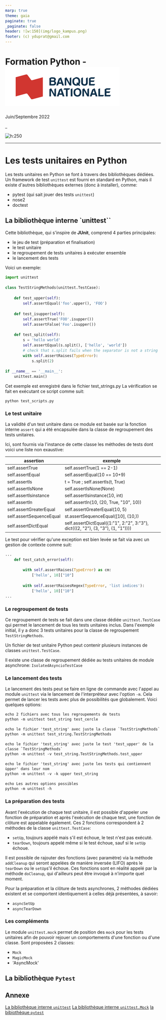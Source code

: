```yaml
---
marp: true
theme: gaia
paginate: true
_paginate: false
header: ![w:150](img/logo_kampus.png)
footer: (c) yduprat@gmail.com
---
```

# Formation Python - ![h:100 w:280](img/logo_bnc.png)

Juin/Septembre 2022

_

![h:250](https://www.python.org/static/community_logos/python-logo-generic.svg)

---
<style scoped> {
  font-size: 22px;
}
</style>
# Les tests unitaires en Python

Les tests unitaires en Python se font à travers des bibliothèques dédiées. 
Un framework de test `unittest` est fourni en standard en Python, mais il existe d'autres bibliothèques externes (donc à installer), comme:

+ pytest (qui sait jouer des tests `unittest`)
+ nose2
+ doctest

## La bibliothèque interne `unittest``

Cette bibliothèque, qui s'inspire de **JUnit**, comprend 4 parties principales:

+ le jeu de test (préparation et finalisation)
+ le test unitaire
+ le regroupement de tests unitaires à exécuter ensemble
+ le lancement des tests

Voici un exemple:
```py
import unittest

class TestStringMethods(unittest.TestCase):

    def test_upper(self):
        self.assertEqual('foo'.upper(), 'FOO')

    def test_isupper(self):
        self.assertTrue('FOO'.isupper())
        self.assertFalse('Foo'.isupper())

    def test_split(self):
        s = 'hello world'
        self.assertEqual(s.split(), ['hello', 'world'])
        # check that s.split fails when the separator is not a string
        with self.assertRaises(TypeError):
            s.split(2)

if __name__ == '__main__':
    unittest.main()
```
Cet exemple est enregistré dans le fichier test_strings.py
La vérification se fait en exécutant ce script comme suit:
```zh
python test_scripts.py
```

### Le test unitaire

La validité d'un test unitaire dans ce module est basée sur la fonction interne `assert` qui a été encapsulée dans la classe de regroupement des tests unitaires.

Ici, sont fournis via l'instance de cette classe les méthodes de tests dont voici une liste non exaustive:

| assertion | exemple |
| --------------- | ------- |
| self.assertTrue | self.assertTrue(1 == 2-1) |
| self.assertEqual | self.assertEqual(10 == 10+9) |
| self.assertIs| t = True ; self.assertIs(t, True)|
| self.assertIsNone| self.assertIsNone(None)|
| self.assertIsinstance| self.assertIsinstance(10, int) |
| self.assertIn| self.assertIn(10, (20, True, "10", 10)) |
| self.assertGreaterEqual| self.assertGreaterEqual(10, 5)|
| self.assertSequenceEqual| st.assertSequenceEqual([10], (10,))|
| self.assertDictEqual |self.assertDictEqual({1:"1", 2:"2", 3:"3"}, dict(((2, "2"), (3, "3"), (1, "1"))))|

Le test pour vérifier qu'une exception est bien levée se fait via avec un gestion de contexte comme suit:
```py
...
    def test_catch_error(self):

        with self.assertRaises(TypeError) as cm:
            ['hello', 10]["10"]

        with self.assertRaisesRegex(TypeError, 'list indices'):
            ['hello', 10]["10"]
...
```
### Le regroupement de tests

Ce regroupement de tests se fait dans une classe dédiée `unittest.TestCase` qui permet le lancement de tous les tests unitaires inclus. Dans l'exemple initial, il y a donc 3 tests unitaires pour la classe de regroupement `TestStringMethods`.

Un fichier de test unitaire Python peut contenir plusieurs instances de classes `unittest.TestCase`.

Il existe une classe de regroupement dédiée au tests unitaires de module asynchrone: `IsolatedAsyncioTestCase`

### Le lancement des tests

Le lancement des tests peut se faire en ligne de commande avec l'appel au module `unittest` via le lancement de l'interpréteur avec l'option `-m`. Cela permet de lancer les tests avec plus de possibilités que globalement. Voici quelques options:

```zh
echo 2 fichiers avec tous les regroupements de tests
python -m unittest test_string test_cercle 

echo le fichier 'test_string' avec juste la classe `TestStringMethods`
python -m unittest test_string.TestStringMethods

echo le fichier 'test_string' avec juste le test 'test_upper' de la classe `TestStringMethods`
python -m unittest -v test_string.TestStringMethods.test_upper

echo le fichier 'test_string' avec juste les tests qui contiennent ùpper' dans leur nom
python -m unittest -v -k upper test_string

echo Les autres options possibles
python -m unittest -h
```

### La préparation des tests

Avant l'exécution de chaque test unitaire, il est possible d'appeler une fonction de préparation et après l'exécution de chaque test, une fonction de clôture est appelable également. Ces 2 fonctions correspondent à 2 méthodes de la classe `unittest.TestCase`:

+ `setUp`, toujours appélé mais s'il est échoue, le test n'est pas exécuté.
+ `tearDown`, toujours appelé même si le test échoue, sauf si le `setUp` échoue.

Il est possible de rajouter des fonctions (avec paramètre) via la méthode `addCleanup` qui seront appelées de manière inversée (LIFO) après le `tearDown` ou le `setUp`s'il échoue. Ces fonctions sont en réalité appelé par la méthode `doCleanup`, qui d'ailleurs peut être invoqué à n'importe quel moment. 

Pour la préparation et la clôture de tests asynchrones, 2 méthodes dédiées existent et se comportent identiquement à celles déjà présentées, à savoir:

+ `asyncSetUp`
+ `asyncTearDown`

### Les compléments

Le module `unittest.mock` permet de position des `mock` pour les tests unitaires afin de pouvoir rejouer un comportements d'une fonction ou d'une classe.
Sont proposées 2 classes:
+ `Mock`
+ `MagicMock`
+ 'AsyncMock'

## La bibliothèque `Pytest`


## Annexe

[La bibliothèque interne `unittest`](https://docs.python.org/3.10/library/unittest.html#unittest.TestCase)
[La bibliothèque interne `unittest.Mock`](https://docs.python.org/3.8/library/unittest.mock.html)
[la bibiothèque `pytest`](https://docs.pytest.org/en/7.1.x/)